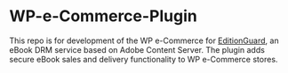 WP-e-Commerce-Plugin
====================

This repo is for development of the WP e-Commerce for [EditionGuard](http://www.editionguard.com), an eBook DRM service based on Adobe Content Server. The plugin adds secure eBook sales and delivery functionality to WP e-Commerce stores.
